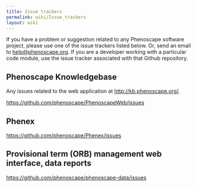 ```yaml
---
title: Issue trackers
permalink: wiki/Issue_trackers
layout: wiki
---
```


If you have a problem or suggestion related to any Phenoscape software
project, please use one of the issue trackers listed below. Or, send an
email to <help@phenoscape.org>. If you are a developer working with a
particular code module, use the issue tracker associated with that
Github repository.

## Phenoscape Knowledgebase

Any issues related to the web application at
<http://kb.phenoscape.org/>.

<https://github.com/phenoscape/PhenoscapeWeb/issues>

## Phenex

<https://github.com/phenoscape/Phenex/issues>

## Provisional term (ORB) management web interface, data reports

<https://github.com/phenoscape/phenoscape-data/issues>
